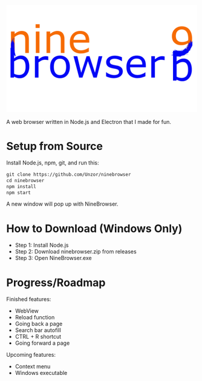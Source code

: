 ![NineBrowser Logo](https://raw.githubusercontent.com/Unzor/ninebrowser/main/nb%20(1).png)

A web browser written in Node.js and Electron that I made for fun.

# Setup from Source
Install Node.js, npm, git, and run this:
```
git clone https://github.com/Unzor/ninebrowser
cd ninebrowser
npm install
npm start
```
A new window will pop up with NineBrowser.

# How to Download (Windows Only)
- Step 1: Install Node.js
- Step 2: Download ninebrowser.zip from releases
- Step 3: Open NineBrowser.exe

# Progress/Roadmap
Finished features:
- WebView
- Reload function
- Going back a page
- Search bar autofill
- CTRL + R shortcut
- Going forward a page

Upcoming features:
- Context menu
- Windows executable
